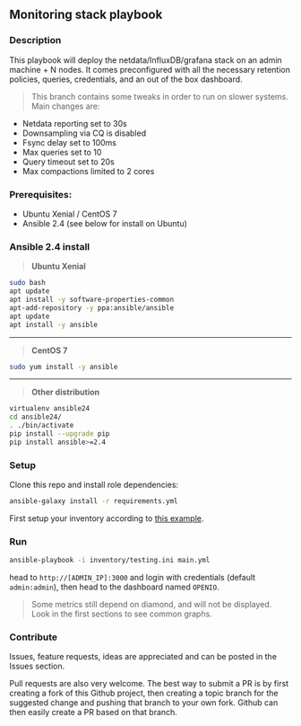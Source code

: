 Monitoring stack playbook
---

### Description

This playbook will deploy the netdata/InfluxDB/grafana stack on an admin machine + N nodes. It comes preconfigured
with all the necessary retention policies, queries, credentials, and an out of the box dashboard.

> This branch contains some tweaks in order to run on slower systems. Main changes are:
- Netdata reporting set to 30s
- Downsampling via CQ is disabled
- Fsync delay set to 100ms
- Max queries set to 10
- Query timeout set to 20s
- Max compactions limited to 2 cores


### Prerequisites:

- Ubuntu Xenial / CentOS 7
- Ansible 2.4 (see below for install on Ubuntu)

### Ansible 2.4 install

> **Ubuntu Xenial**
```sh
sudo bash
apt update
apt install -y software-properties-common
apt-add-repository -y ppa:ansible/ansible
apt update
apt install -y ansible
```

---

> **CentOS 7**
```sh
sudo yum install -y ansible
```

---

> **Other distribution**
```sh
virtualenv ansible24
cd ansible24/
. ./bin/activate
pip install --upgrade pip
pip install ansible>=2.4
```

### Setup

Clone this repo and install role dependencies:

```sh
ansible-galaxy install -r requirements.yml
```

First setup your inventory according to [this example](inventory/testing.ini).

### Run

```sh
ansible-playbook -i inventory/testing.ini main.yml
```

head to `http://[ADMIN_IP]:3000` and login with credentials (default `admin:admin`), then head to the dashboard named `OPENIO`.

> Some metrics still depend on diamond, and will not be displayed. Look in the first sections to see common graphs.

### Contribute

Issues, feature requests, ideas are appreciated and can be posted in the Issues section.

Pull requests are also very welcome. The best way to submit a PR is by first creating a fork of this Github project, then creating a topic branch for the suggested change and pushing that branch to your own fork. Github can then easily create a PR based on that branch.
